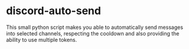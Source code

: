 # discord-auto-send
This small python script makes you able to automatically send messages into selected channels, respecting the cooldown and also providing the ability to use multiple tokens.
